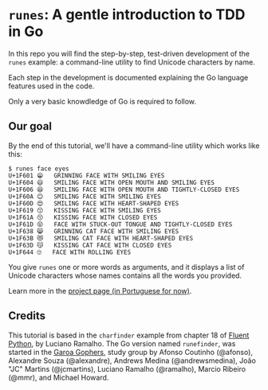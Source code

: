# `runes`: A gentle introduction to TDD in Go

In this repo you will find the step-by-step, test-driven development of the `runes` example: a command-line utility to find Unicode characters by name.

Each step in the development is documented explaining the Go language features used in the code.

Only a very basic knowdledge of Go is required to follow.

## Our goal

By the end of this tutorial, we'll have a command-line utility which works like this:

```
$ runes face eyes
U+1F601	😁	GRINNING FACE WITH SMILING EYES
U+1F604	😄	SMILING FACE WITH OPEN MOUTH AND SMILING EYES
U+1F606	😆	SMILING FACE WITH OPEN MOUTH AND TIGHTLY-CLOSED EYES
U+1F60A	😊	SMILING FACE WITH SMILING EYES
U+1F60D	😍	SMILING FACE WITH HEART-SHAPED EYES
U+1F619	😙	KISSING FACE WITH SMILING EYES
U+1F61A	😚	KISSING FACE WITH CLOSED EYES
U+1F61D	😝	FACE WITH STUCK-OUT TONGUE AND TIGHTLY-CLOSED EYES
U+1F638	😸	GRINNING CAT FACE WITH SMILING EYES
U+1F63B	😻	SMILING CAT FACE WITH HEART-SHAPED EYES
U+1F63D	😽	KISSING CAT FACE WITH CLOSED EYES
U+1F644	🙄	FACE WITH ROLLING EYES
```

You give `runes` one or more words as arguments, and it displays a list of Unicode characters whose names contains all the words you provided.

Learn more in the [project page (in Portuguese for now)](https://ThoughtWorksInc.github.io/sinais/).


## Credits

This tutorial is based in the `charfinder` example from chapter 18 of [Fluent Python](https://www.amazon.com/_/dp/1491946008), by Luciano Ramalho. The Go version named `runefinder`, was started in the [Garoa Gophers](https://garoa.net.br/wiki/Garoa_Gophers), study group by Afonso Coutinho (@afonso), Alexandre Souza (@alexandre), Andrews Medina (@andrewsmedina), João "JC" Martins (@jcmartins), Luciano Ramalho (@ramalho), Marcio Ribeiro (@mmr), and Michael Howard.
